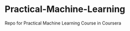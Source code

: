 Practical-Machine-Learning
==========================

Repo for Practical Machine Learning Course in Coursera
